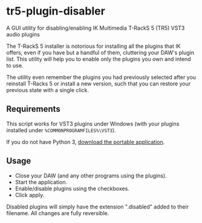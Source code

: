 # tr5-plugin-disabler

A GUI utility for disabling/enabling IK Multimedia T-RackS 5 (TR5) VST3 audio plugins

The T-RackS 5 installer is notorious for installing all the plugins that IK offers, even if you have but a handful of them, cluttering your DAW's plugin list.
This utility will help you to enable only the plugins you own and intend to use.

The utility even remember the plugins you had previously selected after you reinstall T-Racks 5 or install a new version, such that you can restore your previous state with a single click.

## Requirements

This script works for VST3 plugins under Windows (with your plugins installed under `%COMMONPROGRAMFILES%\VST3`).

If you do not have Python 3, [download the portable application](https://github.com/opcode81/tr5-plugin-disabler/releases/download/v1.0/tr5_plugin_disabler_portable.zip).

## Usage

* Close your DAW (and any other programs using the plugins).
* Start the application.
* Enable/disable plugins using the checkboxes.
* Click apply.

Disabled plugins will simply have the extension ".disabled" added to their filename. All changes are fully reversible.
